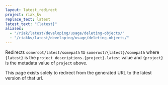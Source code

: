 ```yaml
---
layout: latest_redirect
project: riak_kv
replace_text: latest
latest_text: "{latest}"
aliases:
  - "/riak/latest/developing/usage/deleting-objects/"
  - "/riakkv/latest/developing/usage/deleting-objects/"
---
```


Redirects `someroot/latest/somepath` to `someroot/{latest}/somepath` 
where `{latest}` is the `project_descriptions.{project}.latest` value
and `{project}` is the metadata value of `project` above.

This page exists solely to redirect from the generated URL to the latest version of
that url.


